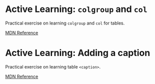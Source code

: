 # Active Learning: `colgroup` and `col`

Practical exercise on learning `colgroup` and `col` for tables.

[MDN Reference](https://developer.mozilla.org/en-US/docs/Learn/HTML/Tables/Basics#active_learning_colgroup_and_col)

# Active Learning: Adding a caption

Practical exercise on learning table `<caption>`.

[MDN Reference](https://developer.mozilla.org/en-US/docs/Learn/HTML/Tables/Advanced#active_learning_adding_a_caption)